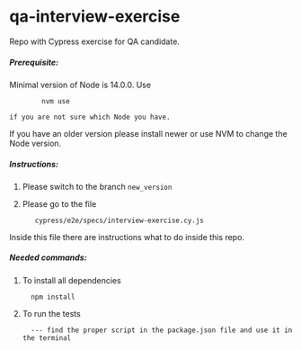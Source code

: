 # qa-interview-exercise


Repo with Cypress exercise for QA candidate.

##### Prerequisite:
    
   Minimal version of Node is 14.0.0.
   Use 

            nvm use 

    if you are not sure which Node you have. 

   If you have an older version please install newer or use NVM to change the Node version.


##### Instructions:

  1. Please switch to the branch `new_version`
  
  2. Please go to the file 
        
            cypress/e2e/specs/interview-exercise.cy.js

  Inside this file there are instructions what to do inside this repo.
   
##### Needed commands:
   
   1. To install all dependencies
    
            npm install 
    
   2. To run the tests
   
            --- find the proper script in the package.json file and use it in the terminal
            
